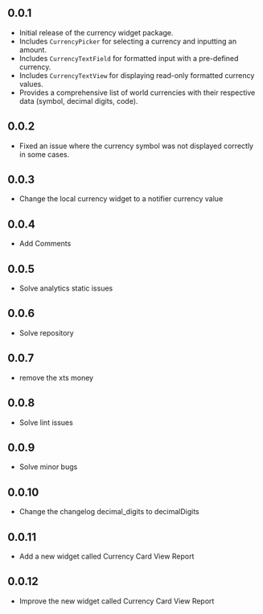 ## 0.0.1

* Initial release of the currency widget package.
* Includes `CurrencyPicker` for selecting a currency and inputting an amount.
* Includes `CurrencyTextField` for formatted input with a pre-defined currency.
* Includes `CurrencyTextView` for displaying read-only formatted currency values.
* Provides a comprehensive list of world currencies with their respective data (symbol, decimal digits, code).

## 0.0.2
* Fixed an issue where the currency symbol was not displayed correctly in some cases.

## 0.0.3
* Change the local currency widget to a notifier currency value

## 0.0.4
* Add Comments

## 0.0.5
* Solve analytics static issues

## 0.0.6 
* Solve repository

## 0.0.7
* remove the xts  money

## 0.0.8
* Solve lint issues

## 0.0.9
* Solve minor bugs

## 0.0.10
* Change the changelog decimal_digits to decimalDigits

## 0.0.11
* Add a new widget called Currency Card View Report

## 0.0.12
* Improve the new widget called Currency Card View Report
